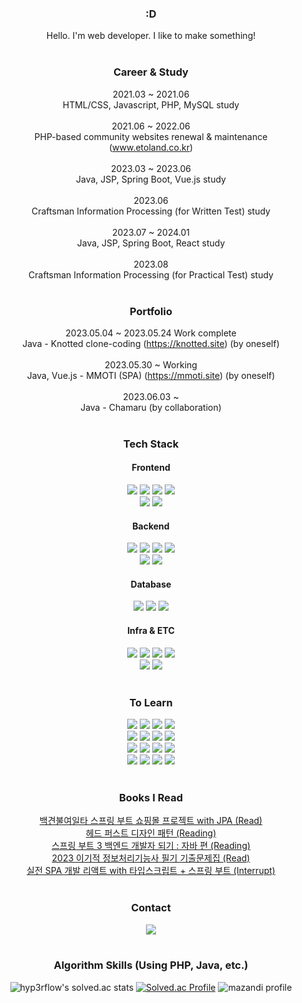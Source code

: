 <div align='center'>

### :D
Hello. I'm web developer. I like to make something!
<br><br>

### Career & Study
2021.03 ~ 2021.06<br>
HTML/CSS, Javascript, PHP, MySQL study
<br><br>
2021.06 ~ 2022.06<br>
PHP-based community websites renewal & maintenance (www.etoland.co.kr)
<br><br>
2023.03 ~ 2023.06<br>
Java, JSP, Spring Boot, Vue.js study
<br><br>
2023.06<br>
Craftsman Information Processing (for Written Test) study
<br><br>
2023.07 ~ 2024.01<br>
Java, JSP, Spring Boot, React study
<br><br>
2023.08<br>
Craftsman Information Processing (for Practical Test) study
<br><br>
  
### Portfolio
2023.05.04 ~ 2023.05.24 Work complete<br>
Java - Knotted clone-coding (https://knotted.site) (by oneself)
<br><br>
2023.05.30 ~ Working <br>
Java, Vue.js - MMOTI (SPA) (https://mmoti.site) (by oneself)
<br><br>
2023.06.03 ~<br>
Java - Chamaru (by collaboration)
<br><br>

### Tech Stack

#### Frontend
<img src="https://img.shields.io/badge/HTML5-E34F26?style=flat&logo=HTML5&logoColor=white" />
<img src="https://img.shields.io/badge/CSS3-1572B6?style=flat&logo=CSS3&logoColor=white" />
<img src="https://img.shields.io/badge/JavaScript-F7DF1E?style=flat&logo=JavaScript&logoColor=white" />
<img src="https://img.shields.io/badge/jQuery-0769AD?style=flat&logo=jQuery&logoColor=white" />
<br>
<img src="https://img.shields.io/badge/Vue.js-4FC08D?style=flat&logo=Vue.js&logoColor=white" />
<img src="https://img.shields.io/badge/Axios-5A29E4?style=flat&logo=axios&logoColor=white" />

#### Backend
<img src="https://img.shields.io/badge/Java-0099E5?style=flat&logo=OpenJDK&logoColor=white" />
<img src="https://img.shields.io/badge/Spring-6DB33F?style=flat&logo=Spring&logoColor=white" />
<img src="https://img.shields.io/badge/Spring Boot-6DB33F?style=flat&logo=Spring Boot&logoColor=white" />
<img src="https://img.shields.io/badge/Spring Security-6DB33F?style=flat&logo=Spring Security&logoColor=white" />
<br>
<img src="https://img.shields.io/badge/PHP-777BB4?style=flat&logo=PHP&logoColor=white" />
<img src="https://img.shields.io/badge/JWT-000000?style=flat&logo=jsonwebtokens&logoColor=white" />

#### Database
<img src="https://img.shields.io/badge/MySQL-4479A1?style=flat&logo=MySQL&logoColor=white" />
<img src="https://img.shields.io/badge/MariaDB-003545?style=flat&logo=MariaDB&logoColor=white" />
<img src="https://img.shields.io/badge/OracleDB-F80000?style=flat&logo=Oracle&logoColor=white" />
  
#### Infra & ETC
<img src="https://img.shields.io/badge/AWS EC2-FF9900?style=flat&logo=amazonec2&logoColor=white" />
<img src="https://img.shields.io/badge/AWS RDS-527FFF?style=flat&logo=amazonrds&logoColor=white" />
<img src="https://img.shields.io/badge/AWS S3-569A31?style=flat&logo=amazons3&logoColor=white" />
<img src="https://img.shields.io/badge/Notion-000000?style=flat&logo=Notion&logoColor=white" />
<br>
<img src="https://img.shields.io/badge/Slack-4A154B?style=flat&logo=Slack&logoColor=white" />
<img src="https://img.shields.io/badge/GitHub-181717?style=flat&logo=GitHub&logoColor=white" />
<br><br>
  
### To Learn
<img src="https://img.shields.io/badge/TypeScript-3178C6?style=flat&logo=TypeScript&logoColor=white" />
<img src="https://img.shields.io/badge/Node.js-339933?style=flat&logo=Node.js&logoColor=white" />
<img src="https://img.shields.io/badge/React-61DAFB?style=flat&logo=React&logoColor=white" />
<img src="https://img.shields.io/badge/Docker-2496ED?style=flat&logo=Docker&logoColor=white" />
<br>
<img src="https://img.shields.io/badge/Kubernetes-326CE5?style=flat&logo=Kubernetes&logoColor=white" />
<img src="https://img.shields.io/badge/NGINX-009639?style=flat&logo=nginx&logoColor=white" />
<img src="https://img.shields.io/badge/AWS ECS-FF9900?style=flat&logo=amazonecs&logoColor=white" />
<img src="https://img.shields.io/badge/AWS Lambda-FF9900?style=flat&logo=awslambda&logoColor=white" />
<br>
<img src="https://img.shields.io/badge/Redis-DC382D?style=flat&logo=Redis&logoColor=white" />
<img src="https://img.shields.io/badge/Elasticsearch-005571?style=flat&logo=elasticsearch&logoColor=white" />
<img src="https://img.shields.io/badge/Elastic Stack-005571?style=flat&logo=elasticstack&logoColor=white" />
<img src="https://img.shields.io/badge/Jenkins-D24939?style=flat&logo=jenkins&logoColor=white" />
<br>
<img src="https://img.shields.io/badge/OWASP-000000?style=flat&logo=owasp&logoColor=white" />
<img src="https://img.shields.io/badge/styled components-DB7093?style=flat&logo=styledcomponents&logoColor=white" />
<img src="https://img.shields.io/badge/Socket.io-010101?style=flat&logo=socketdotio&logoColor=white" />
<img src="https://img.shields.io/badge/Kotlin-7F52FF?style=flat&logo=kotlin&logoColor=white" />
<br><br>
<!-- <img src="https://img.shields.io/badge/Python-3776AB?style=flat&logo=Python&logoColor=white" /> -->
<!-- <img src="https://img.shields.io/badge/Laravel-FF2D20?style=flat&logo=Laravel&logoColor=white" /> -->

### Books I Read
<a href='https://www.aladin.co.kr/shop/wproduct.aspx?ItemId=278601116'>백견불여일타 스프링 부트 쇼핑몰 프로젝트 with JPA (Read)</a><br>
<a href='https://www.aladin.co.kr/shop/wproduct.aspx?ItemId=290892473'>헤드 퍼스트 디자인 패턴 (Reading)</a><br>
<a href='https://www.aladin.co.kr/shop/wproduct.aspx?ItemId=315742581'>스프링 부트 3 백엔드 개발자 되기 : 자바 편 (Reading)</a><br>
<a href='https://www.aladin.co.kr/shop/wproduct.aspx?ItemId=310559162'>2023 이기적 정보처리기능사 필기 기출문제집 (Read)</a><br>
<a href='https://www.aladin.co.kr/shop/wproduct.aspx?ItemId=300366903'>실전 SPA 개발 리액트 with 타입스크립트 + 스프링 부트 (Interrupt)</a>
<br><br>
  
### Contact

<a href='mailto:jungmin09172@naver.com'>
<img src="https://img.shields.io/badge/NAVER-03C75A?style=flat&logo=Naver&logoColor=white" />
</a>
<br><br>

### Algorithm Skills (Using PHP, Java, etc.)

![hyp3rflow's solved.ac stats](https://github-readme-solvedac.hyp3rflow.vercel.app/api/?handle=jungmin0917)
[![Solved.ac Profile](http://mazassumnida.wtf/api/v2/generate_badge?boj=jungmin0917)](https://www.acmicpc.net/user/jungmin0917)
![mazandi profile](http://mazandi.herokuapp.com/api?handle=jungmin0917&theme=warm)

</div>


